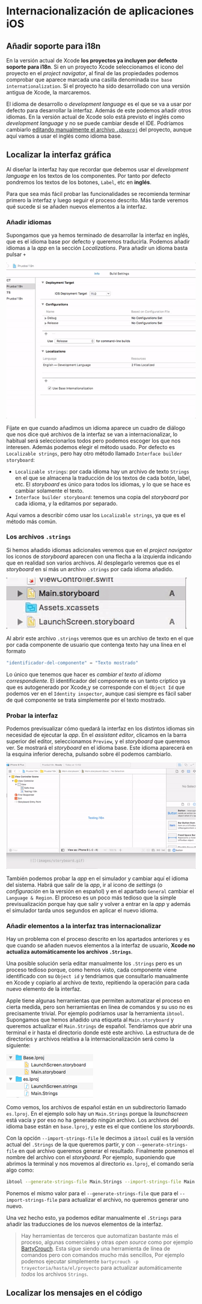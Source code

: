# Internacionalización de aplicaciones iOS

## Añadir soporte para i18n

En la versión actual de Xcode **los proyectos ya incluyen por defecto soporte para i18n**. Si en un proyecto Xcode seleccionamos el icono del proyecto en el *project navigator*, al final de las propiedades podemos comprobar que aparece marcada una casilla denominada `Use base internationalization`. Si el proyecto ha sido desarrollado con una versión antigua de Xcode, la marcaremos.

El idioma de desarrollo o *development language* es el que se va a usar por defecto para desarrollar la interfaz. Además de este podemos añadir otros idiomas. En la versión actual de Xcode solo está previsto el inglés como *development language* y no se puede cambiar desde el IDE. Podríamos cambiarlo [editando manualmente el archivo `.pbxproj`](https://www.ralfebert.de/snippets/ios/xcode-change-development-language/) del proyecto, aunque aquí vamos a usar el inglés como idioma base.


## Localizar la interfaz gráfica

Al diseñar la interfaz hay que recordar que debemos usar el *development language* en los textos de los componentes. Por tanto por defecto pondremos los textos de los botones, `Label`, etc en **inglés**.

Para que sea más fácil probar las funcionalidades se recomienda terminar primero la interfaz y luego seguir el proceso descrito. Más tarde veremos qué sucede si se añaden nuevos elementos a la interfaz.

### Añadir idiomas

Supongamos que ya hemos terminado de desarrollar la interfaz en inglés, que es el idioma base por defecto y queremos traducirla. Podemos añadir idiomas a la *app* en la sección *Localizations*. Para añadir un idioma basta pulsar `+`

![](images/add_language.gif)

Fíjate en que cuando añadimos un idioma aparece un cuadro de diálogo que nos dice qué archivos de la interfaz se van a internacionalizar, lo habitual será seleccionarlos todos pero podemos escoger los que nos interesen. Además podemos elegir el método usado. Por defecto es `Localizable strings`, pero hay otro método llamado  `Interface builder storyboard`:

- `Localizable strings`: por cada idioma hay un archivo de texto `Strings` en el que se almacena la traducción de los textos de cada botón, label, etc. El *storyboard* es único para todos los idiomas, y lo que se hace es cambiar solamente el texto.
- `Interface builder storyboard`: tenemos una copia del *storyboard* por cada idioma, y la editamos por separado.

Aquí vamos a describir cómo usar los `Localizable strings`, ya que es el método más común.

### Los archivos `.strings`

Si hemos añadido idiomas adicionales veremos que en el *project navigator* los iconos de *storyboard* aparecen con una flecha a la izquierda indicando que en realidad son varios archivos. Al desplegarlo veremos que es el *storyboard* en sí más un archivo `.strings` por cada idioma añadido.

![](images/storyboard.gif)

Al abrir este archivo `.strings` veremos que es un archivo de texto en el que por cada componente de usuario que contenga texto hay una línea en el formato

```swift
"identificador-del-componente" = "Texto mostrado" 
```

Lo único que tenemos que hacer es *cambiar el texto al idioma correspondiente*. El identificador del componente es un tanto críptico ya que es autogenerado por Xcode,y se corresponde con el `Object Id` que podemos ver en el `Identity inspector`, aunque casi siempre es fácil saber de qué componente se trata simplemente por el texto mostrado.

### Probar la interfaz

Podemos previsualizar cómo quedará la interfaz en los distintos idiomas sin necesidad de ejecutar la *app*. En el *assistant editor*, clicamos en la barra superior del editor,  seleccionamos `Preview`, y el *storyboard* que queremos ver. Se mostrará el *storyboard* en el idioma base. Este idioma aparecerá en la esquina inferior derecha, pulsando sobre él podemos cambiarlo.

![](images/preview_language.gif)

También podemos probar la *app* en el simulador y cambiar aquí el idioma del sistema. Habrá que salir de la *app*, ir al icono de *settings* (o *configuración* en la versión en español) y en el apartado `General` cambiar el `Language & Region`. El proceso es un poco más tedioso que la simple previsualización porque hay que salir y volver a entrar en la *app* y además el simulador tarda unos segundos en aplicar el nuevo idioma.

### Añadir elementos a la interfaz tras internacionalizar

Hay un problema con el proceso descrito en los apartados anteriores y es que cuando se añaden nuevos elementos a la interfaz de usuario, **Xcode no actualiza automáticamente los archivos `.Strings`**. 

Una posible solución sería editar manualmente los `.Strings` pero es un proceso tedioso porque, como hemos visto, cada componente viene identificado con su `Object id` y tendríamos que consultarlo manualmente en Xcode y copiarlo al archivo de texto, repitiendo la operación para cada nuevo elemento de la interfaz.

Apple tiene algunas herramientas que permiten automatizar el proceso en cierta medida, pero son herramientas en línea de comandos y su uso no es precisamente trivial. Por ejemplo podríamos usar la herramienta `ibtool`. Supongamos que hemos añadido una etiqueta al `Main.storyboard` y queremos actualizar el `Main.Strings` de español. Tendríamos que abrir una terminal e ir hasta el directorio donde esté este archivo. La estructura de de directorios y archivos relativa a la internacionalización será como la siguiente:

![](images/directorios_i18n.png)

Como vemos, los archivos de español están en un subdirectorio llamado `es.lproj`. En el ejemplo solo hay un `Main.Strings` porque la *launchscreen* está vacía y por eso no ha generado ningún archivo. Los archivos del idioma base están en `base.lproj`,  y este es el que contiene los *storyboards*.

Con la opción `--import-strings-file` le decimos a `ibtool` cuál es la versión actual del `.Strings` de la que queremos partir, y con `--generate-strings-file` en qué archivo queremos generar el resultado. Finalmente ponemos el nombre del archivo con el *storyboard*. Por ejemplo, suponiendo que abrimos la terminal y nos movemos al directorio `es.lproj`, el comando sería algo como:

```bash
ibtool --generate-strings-file Main.Strings --import-strings-file Main.Strings ../Base.lproj/Main.storyboard
```

Ponemos el mismo valor para el `--generate-strings-file` que para el `--import-strings-file` para actualizar el archivo, no queremos generar uno nuevo.

Una vez hecho esto, ya podemos editar manualmente el `.Strings` para añadir las traducciones de los nuevos elementos de la interfaz.

> Hay herramientas de terceros que automatizan bastante más el proceso, algunas comerciales y otras *open source* como por ejemplo [BartyCrouch](https://github.com/Flinesoft/BartyCrouch). Esta sigue siendo una herramienta de línea de comandos pero con comandos mucho más sencillos, Por ejemplo podemos ejecutar simplemente `bartycrouch -p trayectoria/hasta/el/proyecto` para actualizar automáticamente *todos* los archivos `Strings`. 

## Localizar los mensajes en el código

